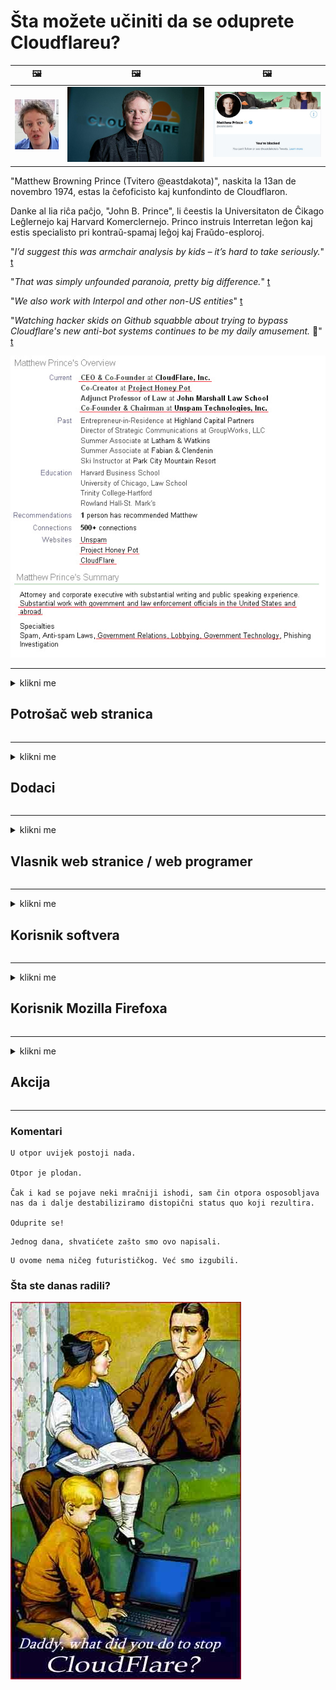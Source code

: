 # Šta možete učiniti da se oduprete Cloudflareu?

| 🖼 | 🖼 | 🖼 |
| --- | --- | --- |
| ![](../image/matthew_prince_teen.jpg) | ![](../image/matthew_prince.jpg) | ![](../image/blockedbymatthewprince.jpg) |


"Matthew Browning Prince (Tvitero @eastdakota)", naskita la 13an de novembro 1974, estas la ĉefoficisto kaj kunfondinto de Cloudflaron.

Danke al lia riĉa paĉjo, "John B. Prince", li ĉeestis la Universitaton de Ĉikago Leĝlernejo kaj Harvard Komerclernejo.
Princo instruis Interretan leĝon kaj estis specialisto pri kontraŭ-spamaj leĝoj kaj Fraŭdo-esploroj.


"*I’d suggest this was armchair analysis by kids – it’s hard to take seriously.*" [t](https://www.theguardian.com/technology/2015/nov/19/cloudflare-accused-by-anonymous-helping-isis)

"*That was simply unfounded paranoia, pretty big difference.*"  [t](https://twitter.com/xxdesmus/status/992757936123359233)

"*We also work with Interpol and other non-US entities*" [t](https://twitter.com/eastdakota/status/1203028504184360960)

"*Watching hacker skids on Github squabble about trying to bypass Cloudflare's new anti-bot systems continues to be my daily amusement.* 🍿" [t](https://twitter.com/eastdakota/status/1273277839102656515)


![](../image/whoismp.jpg)

---


<details>
<summary>klikni me

## Potrošač web stranica
</summary>


- Ako web lokacija koja vam se sviđa koristi Cloudflare, recite im da ne koriste Cloudflare.
  - Kukanje na društvenim mrežama kao što su Facebook, Reddit, Twitter ili Mastodon nema razlike. [Akcije su glasnije od hashtagova.](https://twitter.com/phyzonloop/status/1274132092490862594)
  - Pokušajte kontaktirati vlasnika web stranice ako želite biti korisni.

[Rekao je Cloudflare](https://github.com/Eloston/ungoogled-chromium/issues/783):
```
Preporučujemo da se obratite administratorima za određene usluge ili web lokacije s kojima nailazite i podijelite svoje iskustvo.
```

[Ako ga ne zatražite, vlasnik web mjesta nikad ne zna za ovaj problem.](../PEOPLE.md)

![](../image/liberapay.jpg)

[Uspješan primjer](https://counterpartytalk.org/t/turn-off-cloudflare-on-counterparty-co-plz/164/5).<br>
Imate problem? [Podignite svoj glas sada.](https://github.com/maraoz/maraoz.github.io/issues/1) Primjer dolje.

```
Vi samo pomažete korporativnoj cenzuri i masovnom nadzoru.
http://crimeflare.eu.org
```

```
Vaša web stranica nalazi se u privatnom ograđenom vrtu CloudFlare koji krši privatnost.
http://crimeflare.eu.org
```

- Odvojite malo vremena da pročitate politiku privatnosti web lokacije.
  - ako je web lokacija iza Cloudflarea ili koristi usluge povezane sa Cloudflareom.

Mora objasniti šta je to "Cloudflare" i tražiti dozvolu za dijeljenje vaših podataka s Cloudflareom. Ako to ne učine, rezultirat će povredom povjerenja i treba izbjegavati dotičnu web stranicu.

[Primjer politike privatnosti je ovdje](https://archive.is/bDlTz) ("Subprocessors" > "Entity Name")

```
Pročitao sam vašu politiku privatnosti i ne mogu pronaći riječ Cloudflare.
Odbijam podijeliti podatke s vama ako nastavite da hranite moje podatke Cloudflare-om.
http://crimeflare.eu.org
```

Ovo je primjer politike privatnosti koja nema riječ Cloudflare.
[Liberland Jobs](https://archive.is/daKIr) [privacy policy](https://docsend.com/view/feiwyte):

![](../image/cfwontobey.jpg)

Cloudflare imaju svoje politike privatnosti.
[Cloudflare voli doxxing ljude.](https://www.reddit.com/r/GamerGhazi/comments/2s64fe/be_wary_reporting_to_cloudflare/)

Evo dobrog primjera za obrazac za prijavu na web lokaciju.
AFAIK, nula web lokacija to radi. Hoćete li im vjerovati?

```
Klikom na „Prijavi se za XYZ“ pristajete na naše uvjete pružanja usluge i izjavu o privatnosti.
Takođe se slažete da svoje podatke delite sa Cloudflareom, a takođe se slažete i sa izjavom o privatnosti Cloudflare-a.
Ako Cloudflare procuri vaše podatke ili vam ne dozvoli da se povežete s našim serverima, nismo mi krivi. [*]

[ Prijaviti se ] [ ne slažem se ]
```
[*] [PEOPLE.md](../PEOPLE.md)


- Pokušajte da ne koristite njihovu uslugu. Sjetite se da vas promatra Cloudflare.
  - ["I'm in your TLS, sniffin' your passworz"](../image/iminurtls.jpg)

- Potražite drugu web stranicu. Na internetu postoje alternative i mogućnosti!

- Uvjerite svoje prijatelje da svakodnevno koriste Tor.
  - Anonimnost bi trebala biti standard otvorenog interneta!
  - [Imajte na umu da projekt Tor ne voli ovaj projekt.](../HISTORY.md)

</details>

------

<details>
<summary>klikni me

## Dodaci
</summary>

- Ako je vaš pregledač Firefox, Tor Browser ili Ungoogled Chromium, koristite jedan od ovih dodataka u nastavku.
  - Ako želite dodati drugi novi dodatak, prvo pitajte o tome.


| Ime | Programer | Podrška | Može blokirati | Može obavijestiti | Chrome |
| -------- | -------- | -------- | -------- | -------- | -------- |
| [Bloku Cloudflaron MITM-Atakon](../subfiles/about.bcma.md) | #Addon | [ ? ](http://crimeflare.eu.org/) | **Da**     | **Da**     |  **Da** |
| [Ĉu ligoj estas vundeblaj al MITM-atako?](../subfiles/about.ismm.md) | #Addon | [ ? ](http://crimeflare.eu.org/) | Ne     | **Da**     |  **Da** |
| [Ĉu ĉi tiuj ligoj blokos Tor-uzanton?](../subfiles/about.isat.md) | #Addon | [ ? ](http://crimeflare.eu.org/) | Ne     | **Da**     |  **Da** |
| [Block Cloudflare MITM Attack](https://trac.torproject.org/projects/tor/attachment/ticket/24351/block_cloudflare_mitm_attack-1.0.14.1-an%2Bfx.xpi)<br>[**DELETED BY TOR PROJECT**](../HISTORY.md) | nullius | [ ? ](../tool/block_cloudflare_mitm_fx), [Link](http://crimeflare.eu.org/) | **Da**     | **Da**     |  Ne |
| [TPRB](http://sw.nnpaefp7pkadbxxkhz2agtbv2a4g5sgo2fbmv3i7czaua354334uqqad.onion/) | Sw | [ ? ](http://sw.nnpaefp7pkadbxxkhz2agtbv2a4g5sgo2fbmv3i7czaua354334uqqad.onion/) | **Da**     | **Da**     |  Ne |
| [Detect Cloudflare](https://addons.mozilla.org/en-US/firefox/addon/detect-cloudflare/) | Frank Otto | [ ? ](https://github.com/traktofon/cf-detect) | Ne     | **Da**     |  Ne |
| [True Sight](https://addons.mozilla.org/en-US/firefox/addon/detect-cloudflare-plus/) | claustromaniac | [ ? ](https://github.com/claustromaniac/detect-cloudflare-plus) | Ne     | **Da**     |  Ne |
| [Which Cloudflare datacenter am I visiting?](https://addons.mozilla.org/en-US/firefox/addon/cf-pop/) | 依云 | [ ? ](https://github.com/lilydjwg/cf-pop) | Ne     | **Da**     |  Ne |


- "Decentraleyes" mogu zaustaviti vezu sa "CDNJS (Cloudflare)".
  - Sprječava velik broj zahtjeva da dođu do mreža i služi lokalnim datotekama kako bi spriječio lomljenje web lokacija.
  - Programer je odgovorio: "[very concerning indeed](https://github.com/Synzvato/decentraleyes/issues/236#issuecomment-352049501)", "[widespread usage severely centralizes the web](https://github.com/Synzvato/decentraleyes/issues/251#issuecomment-366752049)"

- [Takođe možete ukloniti Cloudflare certifikat ili mu vjerovati iz svog certifikata (CA).](https://www.ssl.com/how-to/remove-root-certificate-firefox/)

</details>

------

<details>
<summary>klikni me

## Vlasnik web stranice / web programer
</summary>


![](../image/word_cloudflarefree.jpg)

- Ne koristite Cloudflare rješenje, Period.
  - Možete i bolje od toga, zar ne? [Evo kako ukloniti Cloudflare pretplate, planove, domene ili račune.](https://support.cloudflare.com/hc/en-us/articles/200167776-Removing-subscriptions-plans-domains-or-accounts)

| 🖼 | 🖼 |
| --- | --- |
| ![](../image/htmlalertcloudflare.jpg) | ![](../image/htmlalertcloudflare2.jpg) |

- Želite više kupaca? Znaš šta treba da radiš. Savjet je "iznad crte".
  - [Pozdrav, napisali ste "Ozbiljno shvatamo vašu privatnost", ali dobio sam poruku "Greška 403 Zabranjeni anonimni proxy nije dozvoljen".](https://it.slashdot.org/story/19/02/19/0033255/stop-saying-we-take-your-privacy-and-security-seriously) Zašto blokirate Tor ili VPN? A zašto blokirate privremene e-adrese?

![](../image/anonexist.jpg)

- Korištenje Cloudflarea povećat će šanse za prekid rada. Posjetitelji ne mogu pristupiti vašoj web lokaciji ako vaš server ne radi ili Cloudflare ne radi.
  - [Jeste li stvarno mislili da Cloudflare nikada neće pasti?](https://www.ibtimes.com/cloudflare-down-not-working-sites-producing-504-gateway-timeout-errors-2618008) [Another](https://twitter.com/Jedduff/status/1097875615997399040) [sample](https://twitter.com/search?f=tweets&vertical=default&q=Cloudflare%20is%20having%20problems). [Need more](../PEOPLE.md)?

![](../image/cloudflareinternalerror.jpg)

- Korištenje Cloudflarea za proksiranje vaše "API usluge", "servera za ažuriranje softvera" ili "RSS feeda" naštetit će vašem kupcu. Kupac vas je nazvao i rekao "Ne mogu više koristiti vaš API", a vi nemate pojma što se događa. Cloudflare može tiho blokirati vašeg kupca. Mislite li da je to u redu?
  - Postoji mnogo klijentskih RSS čitača i RSS čitača na mreži. Zašto objavljujete RSS feed ako ne dopuštate ljudima da se pretplate?

![](../image/rssfeedovercf.jpg)

- Treba li vam HTTPS certifikat? Koristite "Let's Encrypt" ili ga jednostavno kupite od kompanije CA.

- Treba li vam DNS server? Ne možete postaviti vlastiti server? Šta kažeš na njih: [Hurricane Electric Free DNS](https://dns.he.net/), [Dyn.com](https://dyn.com/dns/), [1984 Hosting](https://www.1984hosting.com/), [Afraid.Org (Administrator je izbrisao vaš račun ako koristite TOR)](https://freedns.afraid.org/)
  - [Alternativoj al DNS](../subfiles/alternative.domaindns.md)

- Tražite uslugu hostinga? Samo besplatno? Šta kažeš na njih: [Onion Service](http://vww6ybal4bd7szmgncyruucpgfkqahzddi37ktceo3ah7ngmcopnpyyd.onion/en/security/network-security/tor/onionservices-best-practices), [Free Web Hosting Area](https://freewha.com/), [Autistici/Inventati Web Site Hosting](https://www.autinv5q6en4gpf4.onion/services/website), [Github Pages](https://pages.github.com/), [Surge](https://surge.sh/)
  - [Alternative Cloudflare-u](../subfiles/alternative.cloudflare.md)

- Da li koristite "cloudflare-ipfs.com"? [Da li znate da je Cloudflare IPFS loš?](../PEOPLE.md)

- Instalirajte zaštitni zid web aplikacija, kao što su OWASP i Fail2Ban, na svoj server i pravilno ga konfigurirajte.
  - Blokiranje Tor-a nije rješenje. Ne kažnjavajte sve samo zbog malih loših korisnika.

- Preusmjerite ili blokirajte korisnicima "Cloudflare Warp" pristup vašoj web lokaciji. I navedite razlog ako možete.

> IP lista: "[Trenutni rasponi IP-a Cloudflarea](cloudflare_inc/)"

> A: Samo ih blokiraj

```
server {
...
deny 173.245.48.0/20;
deny 103.21.244.0/22;
deny 103.22.200.0/22;
deny 103.31.4.0/22;
deny 141.101.64.0/18;
deny 108.162.192.0/18;
deny 190.93.240.0/20;
deny 188.114.96.0/20;
deny 197.234.240.0/22;
deny 198.41.128.0/17;
deny 162.158.0.0/15;
deny 104.16.0.0/12;
deny 172.64.0.0/13;
deny 131.0.72.0/22;
deny 2400:cb00::/32;
deny 2606:4700::/32;
deny 2803:f800::/32;
deny 2405:b500::/32;
deny 2405:8100::/32;
deny 2a06:98c0::/29;
deny 2c0f:f248::/32;
...
}
```

> B: Preusmjeravanje na stranicu upozorenja

```
http {
...
geo $iscf {
default 0;
173.245.48.0/20 1;
103.21.244.0/22 1;
103.22.200.0/22 1;
103.31.4.0/22 1;
141.101.64.0/18 1;
108.162.192.0/18 1;
190.93.240.0/20 1;
188.114.96.0/20 1;
197.234.240.0/22 1;
198.41.128.0/17 1;
162.158.0.0/15 1;
104.16.0.0/12 1;
172.64.0.0/13 1;
131.0.72.0/22 1;
2400:cb00::/32 1;
2606:4700::/32 1;
2803:f800::/32 1;
2405:b500::/32 1;
2405:8100::/32 1;
2a06:98c0::/29 1;
2c0f:f248::/32 1;
}
...
}

server {
...
if ($iscf) {rewrite ^ https://example.com/cfwsorry.php;}
...
}

<?php
header('HTTP/1.1 406 Not Acceptable');
echo <<<CLOUDFLARED
Thank you for visiting ourwebsite.com!<br />
We are sorry, but we can't serve you because your connection is being intercepted by Cloudflare.<br />
Please read http://crimeflare.eu.org for more information.<br />
CLOUDFLARED;
die();
```

- Postavite Tor Onion Service ili I2P insite ako vjerujete u slobodu i želite dobrodošlicu anonimnim korisnicima.

- Zatražite savjet od ostalih dualnih operatora Clearnet / Tor i steknite anonimne prijatelje!

</details>

------

<details>
<summary>klikni me

## Korisnik softvera
</summary>


- Discord koristi CloudFlare. Alternative? Preporučujemo [**Briar** (Android)](https://f-droid.org/en/packages/org.briarproject.briar.android/), [Ricochet (PC)](https://ricochet.im/), [Tox + Tor (Android/PC)](https://tox.chat/download.html)
  - Briar uključuje Tor demon, tako da ne morate instalirati Orbot.
  - Programeri Qwtch, Open Privacy, izbrisali su projekt stop_cloudflare sa svoje git usluge bez najave.

- Ako koristite Debian GNU / Linux ili bilo koji drugi derivat, pretplatite se: [bug #831835](https://bugs.debian.org/cgi-bin/bugreport.cgi?bug=831835). A ako možete, pomozite u verifikaciji zakrpe i pomozite održavaču da donese pravi zaključak o tome treba li je prihvatiti.

- Uvijek preporučite ove pregledače.

| Ime | Programer | Podrška | Komentar |
| -------- | -------- | -------- | -------- |
| [Ungoogled-Chromium](https://ungoogled-software.github.io/ungoogled-chromium-binaries/) | Eloston | [ ? ](https://github.com/Eloston/ungoogled-chromium) | PC (Win, Mac, Linux)  _!Tor_ |
| [Bromite](https://www.bromite.org/fdroid) | Bromite | [ ? ](https://github.com/bromite/bromite/issues) | Android  _!Tor_ |
| [Tor Browser](https://www.torproject.org/download/) | Tor Project | [ ? ](https://support.torproject.org/) | PC (Win, Mac, Linux)  _Tor_|
| [Tor Browser Android](https://www.torproject.org/download/) | Tor Project | [ ? ](https://support.torproject.org/) | Android  _Tor_|
| [Onion Browser](https://itunes.apple.com/us/app/onion-browser/id519296448?mt=8) | Mike Tigas | [ ? ](https://github.com/OnionBrowser/OnionBrowser/issues) | Apple iOS  _Tor_|
| [GNU/Icecat](https://www.gnu.org/software/gnuzilla/) | GNU | [ ? ](https://www.gnu.org/software/gnuzilla/) | PC (Linux) |
| [IceCatMobile](https://f-droid.org/en/packages/org.gnu.icecat/) | GNU | [ ? ](https://lists.gnu.org/mailman/listinfo/bug-gnuzilla) | Android |
| [Iridium Browser](https://iridiumbrowser.de/about/) | Iridium | [ ? ](https://github.com/iridium-browser/iridium-browser/) | PC (Win, Mac, Linux, OpenBSD) |


Privatnost drugog softvera je nesavršena. To ne znači da je Tor preglednik "savršen".
Na internetu i tehnologiji ne postoji 100% sigurno niti 100% privatno.

- Ne želite koristiti Tor? Možete koristiti bilo koji pretraživač sa Tor demonom.
  - [Imajte na umu da se projektu Tor ovo ne sviđa.](https://support.torproject.org/tbb/tbb-9/) Koristite Tor Browser ako ste u mogućnosti.
- [Kako koristiti Chromium sa Torom](../subfiles/chromium_tor.md)


Razgovarajmo o privatnosti drugog softvera.

- [Ako zaista trebate koristiti Firefox, odaberite "Firefox ESR".](https://www.mozilla.org/en-US/firefox/organizations/)
  - [Firefox - Spyware Watchdog](https://spyware.neocities.org/articles/firefox.html)
  - [Firefox odbija slobodu govora, zabranjuje slobodu govora](https://web.archive.org/web/20200423010026/https://reclaimthenet.org/firefox-rejects-free-speech-bans-free-speech-commenting-plugin-dissenter-from-its-extensions-gallery/)
  - ["Više od 100 glasova za. Izgleda da je traženje softverske kompanije da se drži ... softvera ovih dana previše."](https://old.reddit.com/r/firefox/comments/gutdiw/weve_got_work_to_do_the_mozilla_blog/fslbbb6/)
  - [Uh, zašto mi Firefox prikazuje sponzorirane veze na mojoj URL traci?](https://www.reddit.com/r/firefox/comments/jybx2w/uh_why_is_firefox_showing_me_sponsored_links_in/)
  - [Mozilla - Utjelovljeni vrag](https://digdeeper.neocities.org/ghost/mozilla.html)

- [Zapamtite, Mozilla koristi uslugu Cloudflare.](https://www.robtex.com/dns-lookup/www.mozilla.org) [Na svom proizvodu koriste i DNS uslugu Cloudflare.](https://www.theregister.co.uk/2018/03/21/mozilla_testing_dns_encryption/)

- [Mozilla je službeno odbila ovu kartu.](https://bugzilla.mozilla.org/show_bug.cgi?id=1426618)

- [Firefox Focus je šala.](https://github.com/mozilla-mobile/focus-android/issues/1743) [Obećali su da će isključiti telemetriju, ali su je promijenili.](https://github.com/mozilla-mobile/focus-android/issues/4210)

- [Programer PaleMoon / Basilisk obožava Cloudflare.](https://github.com/mozilla-mobile/focus-android/issues/1743#issuecomment-345993097)
  - [Pale Moon Archive Server hakirao je i širio malware 18 mjeseci](https://www.reddit.com/r/privacytoolsIO/comments/cc808y/pale_moons_archive_server_hacked_and_spread/)
  - Takođe mrzi korisnike Tor-a - "[Neka bude neprijateljski nastrojen prema Toru. Mislim da bi većina web lokacija trebala biti neprijateljski raspoložena prema Toru s obzirom na njegov izuzetno visok faktor zloupotrebe.](https://github.com/yacy/yacy_search_server/issues/314#issuecomment-565932097)"

- [Waterfox ima ozbiljan problem "telefoniranja kod kuće"](https://spyware.neocities.org/articles/waterfox.html)

- [Google Chrome je špijunski softver.](https://www.gnu.org/proprietary/malware-google.en.html)
  - [Google profilira vaše aktivnosti.](https://spyware.neocities.org/articles/chrome.html)

- [SRWare Iron čini previše telefona kućnom vezom.](https://spyware.neocities.org/articles/iron.html) Također se povezuje s Google domenima.

- [Bijela lista pretraživača Brave Browser (Facebook, Twitter).](https://www.bleepingcomputer.com/news/security/facebook-twitter-trackers-whitelisted-by-brave-browser/)
  - [Evo još problema.](https://spyware.neocities.org/articles/brave.html)
  - [binance pridruženi ID](https://twitter.com/cryptonator1337/status/1269594587716374528)

- [Microsoft Edge omogućava Facebooku da pokreće Flash kôd iza leđa korisnika.](https://www.zdnet.com/article/microsoft-edge-lets-facebook-run-flash-code-behind-users-backs/)

- [Vivaldi ne poštuje vašu privatnost.](https://spyware.neocities.org/articles/vivaldi.html)

- [Razina špijunskog softvera Opera: Izuzetno visoka](https://spyware.neocities.org/articles/opera.html)

- Apple iOS: [Uopće ne biste trebali koristiti iOS, uglavnom zato što je to zlonamjerni softver.](https://www.gnu.org/proprietary/malware-apple.html)

Stoga preporučujemo samo gornju tablicu. Ništa drugo.

</details>

------

<details>
<summary>klikni me

## Korisnik Mozilla Firefoxa
</summary>


- "Firefox Nightly" će slati informacije na nivou otklanjanja grešaka na Mozilla servere bez metode odbijanja.
  - [Mozilla serveri podržavaju Cloudflare](https://www.digwebinterface.com/?hostnames=www.mozilla.org%0D%0Amozilla.cloudflare-dns.com&type=&ns=resolver&useresolver=8.8.4.4&nameservers=)

- Moguće je zabraniti Firefoxu povezivanje s Mozilla serverima.
  - [Mozillin vodič za predloške politika](https://github.com/mozilla/policy-templates/blob/master/README.md)
  - Imajte na umu da bi ovaj trik mogao prestati raditi u kasnijoj verziji jer Mozilla voli da se stavi na bijelu listu.
  - Upotrijebite zaštitni zid i DNS filter da biste ih u potpunosti blokirali.

"`/distribution/policies.json`"

>     "WebsiteFilter": {
> 		"Block": [
> 		"*://*.mozilla.com/*",
> 		"*://*.mozilla.net/*",
> 		"*://*.mozilla.org/*",
> 		"*://webcompat.com/*",
> 		"*://*.firefox.com/*",
> 		"*://*.thunderbird.net/*",
> 		"*://*.cloudflare.com/*"
> 		]
>     },


- ~~Prijavite grešku na mozillinom tragaču, govoreći im da ne koriste Cloudflare.~~ Izvještaj o greškama na bugzilli. Mnogi ljudi objavili su svoju zabrinutost, međutim administrator je grešku sakrio 2018. godine.

- Možete onemogućiti DoH u Firefoxu.
  - [Promijenite zadani DNS dobavljač firefoxa](../subfiles/change-firefox-dns.md)

![](../image/firefoxdns.jpg)

- [Ako želite koristiti DNS koji nije ISP, razmislite o upotrebi OpenNIC Tier2 DNS usluge ili bilo koje DNS usluge koja nije Cloudflare.](https://wiki.opennic.org/start)
![](../image/opennic.jpg)
  - Blokirajte Cloudflare pomoću DNS-a. [Crimeflare DNS](../subfiles/service.publicdns.md)

- Tor možete koristiti kao DNS rješivač. [Ako niste stručnjak za Tor, postavite pitanje ovdje.](https://tor.stackexchange.com/)

> **Kako?**
> 1. Preuzmite Tor i instalirajte ga na svoj računar.
> 2. Dodajte ovaj redak u datoteku "torrc".
> DNSPort 127.0.0.1:53
> 3. Ponovo pokrenite Tor.
> 4. Postavite DNS server računara na "127.0.0.1".

</details>

------

<details>
<summary>klikni me

## Akcija
</summary>


- Recite drugima oko sebe o opasnostima Cloudflarea.

- [Pomozite poboljšati ovo spremište.](http://crimeflare.eu.org)
  - I liste, argumenti protiv i detalji.

- [Dokumentirajte i javno objavite gdje stvari krenu po zlu s Cloudflareom (i sličnim kompanijama), obavezno spomenite ovo spremište kada to učinite](http://crimeflare.eu.org) :)

- Privucite više ljudi koji koriste Tor prema zadanim postavkama kako bi mogli doživjeti internet iz perspektive različitih dijelova svijeta.

- Pokrenite grupe na društvenim mrežama i u prostoru sa mesom, posvećene oslobađanju svijeta od Cloudflarea.

- Gdje je to potrebno, povežite se s ovim grupama u ovom spremištu - ovo može biti mjesto za koordinaciju zajedničkog rada kao grupe.

- [Osnujte kooperaciju koja može pružiti značajnu nekorporativnu alternativu Cloudflareu.](../subfiles/alternative.cloudflare.md)

- Javite nam bilo koju alternativu koja će vam pomoći pružiti barem višeslojnu odbranu od Cloudflarea.

- Ako ste klijent Cloudflarea, postavite postavke privatnosti i pričekajte da ih prekrše.
  - [Zatim ih podnesite pod optužbom protiv neželjene pošte / kršenja privatnosti.](https://twitter.com/thexpaw/status/1108424723233419264)

- Ako se nalazite u Sjedinjenim Američkim Državama, a dotična web lokacija je banka ili računovođa, pokušajte izvršiti pravni pritisak prema Gramm-Leach-Blileyevom zakonu ili Amerikancima sa Zakonom o invalidnosti i prijavite nam dokle stižete .

- Ako je web lokacija vladina, pokušajte izvršiti pravni pritisak prema 1. amandmanu američkog ustava.

- Ako ste državljanin EU, obratite se web lokaciji da biste svoje lične podatke poslali prema Opštoj uredbi o zaštiti podataka. Ako vam odbiju dati vaše podatke, to predstavlja kršenje zakona.

- Za kompanije koje tvrde da nude usluge na svojoj web lokaciji, pokušajte ih prijaviti kao "lažno oglašavanje" organizacijama za zaštitu potrošača i BBB. Cloudflare web lokacije poslužuju Cloudflare serveri.

- [ITU sugerira u američkom kontekstu da Cloudflare počinje dobivati ​​dovoljno velik da se na njih može srušiti antitrustovski zakon.](https://www.itu.int/en/ITU-T/Workshops-and-Seminars/20181218/Documents/Geoff_Huston_Presentation.pdf)

- Zamišljeno je da bi GNU GPL verzija 4 mogla sadržavati odredbu protiv spremanja izvornog koda iza takve usluge, zahtijevajući za sve GPLv4 i kasnije programe da je barem izvornom kodu dostupan putem medija koji ne diskriminira Tor korisnike.

- [Se vi uzas Mastodon bonvolu sekvi la konton Mitigator](../subfiles/service.altlink.md).

</details>

------

### Komentari

```
U otpor uvijek postoji nada.

Otpor je plodan.

Čak i kad se pojave neki mračniji ishodi, sam čin otpora osposobljava nas da i dalje destabiliziramo distopični status quo koji rezultira.

Oduprite se!
```

```
Jednog dana, shvatićete zašto smo ovo napisali.
```

```
U ovome nema ničeg futurističkog. Već smo izgubili.
```

### Šta ste danas radili?


![](../image/stopcf.jpg)
